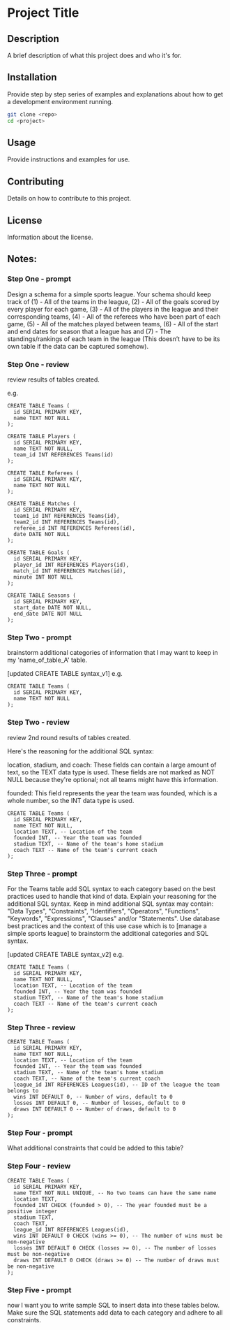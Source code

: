 # Project Title

## Description
A brief description of what this project does and who it's for.

## Installation
Provide step by step series of examples and explanations about how to get a development environment running.

```bash
git clone <repo>
cd <project>
```

## Usage
Provide instructions and examples for use.

## Contributing
Details on how to contribute to this project.

## License
Information about the license.

## Notes:

### Step One - prompt

Design a schema for a simple sports league. Your schema should keep track of (1) - All of the teams in the league, (2) - All of the goals scored by every player for each game, (3) - All of the players in the league and their corresponding teams, (4) - All of the referees who have been part of each game, (5) - All of the matches played between teams, (6) - All of the start and end dates for season that a league has and (7) - The standings/rankings of each team in the league (This doesn’t have to be its own table if the data can be captured somehow).

### Step One - review
review results of tables created.

e.g.
```
CREATE TABLE Teams (
  id SERIAL PRIMARY KEY,
  name TEXT NOT NULL
);

CREATE TABLE Players (
  id SERIAL PRIMARY KEY,
  name TEXT NOT NULL,
  team_id INT REFERENCES Teams(id)
);

CREATE TABLE Referees (
  id SERIAL PRIMARY KEY,
  name TEXT NOT NULL
);

CREATE TABLE Matches (
  id SERIAL PRIMARY KEY,
  team1_id INT REFERENCES Teams(id),
  team2_id INT REFERENCES Teams(id),
  referee_id INT REFERENCES Referees(id),
  date DATE NOT NULL
);

CREATE TABLE Goals (
  id SERIAL PRIMARY KEY,
  player_id INT REFERENCES Players(id),
  match_id INT REFERENCES Matches(id),
  minute INT NOT NULL
);

CREATE TABLE Seasons (
  id SERIAL PRIMARY KEY,
  start_date DATE NOT NULL,
  end_date DATE NOT NULL
);
```

### Step Two - prompt
brainstorm additional categories of information that I may want to keep in my 'name_of_table_A' table. 

[updated CREATE TABLE syntax_v1]
e.g.
```
CREATE TABLE Teams (
  id SERIAL PRIMARY KEY,
  name TEXT NOT NULL
);
```

### Step Two - review
review 2nd round results of tables created.

Here's the reasoning for the additional SQL syntax:

location, stadium, and coach: These fields can contain a large amount of text, so the TEXT data type is used. These fields are not marked as NOT NULL because they're optional; not all teams might have this information.

founded: This field represents the year the team was founded, which is a whole number, so the INT data type is used.

```
CREATE TABLE Teams (
  id SERIAL PRIMARY KEY,
  name TEXT NOT NULL,
  location TEXT, -- Location of the team
  founded INT, -- Year the team was founded
  stadium TEXT, -- Name of the team's home stadium
  coach TEXT -- Name of the team's current coach
);
```

### Step Three - prompt

For the Teams table add SQL syntax to each category based on the best practices used to handle that kind of data. Explain your reasoning for the additional SQL syntax. Keep in mind additional SQL syntax may contain: "Data Types", "Constraints", "Identifiers", "Operators", "Functions", "Keywords", "Expressions", "Clauses" and/or "Statements". Use database best practices and the context of this use case which is to [manage a simple sports league] to brainstorm the additional categories and SQL syntax.

[updated CREATE TABLE syntax_v2]
e.g.
```
CREATE TABLE Teams (
  id SERIAL PRIMARY KEY,
  name TEXT NOT NULL,
  location TEXT, -- Location of the team
  founded INT, -- Year the team was founded
  stadium TEXT, -- Name of the team's home stadium
  coach TEXT -- Name of the team's current coach
);
```

### Step Three - review

```
CREATE TABLE Teams (
  id SERIAL PRIMARY KEY,
  name TEXT NOT NULL,
  location TEXT, -- Location of the team
  founded INT, -- Year the team was founded
  stadium TEXT, -- Name of the team's home stadium
  coach TEXT, -- Name of the team's current coach
  league_id INT REFERENCES Leagues(id), -- ID of the league the team belongs to
  wins INT DEFAULT 0, -- Number of wins, default to 0
  losses INT DEFAULT 0, -- Number of losses, default to 0
  draws INT DEFAULT 0 -- Number of draws, default to 0
);
```

### Step Four - prompt

What additional constraints that could be added to this table?

### Step Four - review

```
CREATE TABLE Teams (
  id SERIAL PRIMARY KEY,
  name TEXT NOT NULL UNIQUE, -- No two teams can have the same name
  location TEXT,
  founded INT CHECK (founded > 0), -- The year founded must be a positive integer
  stadium TEXT,
  coach TEXT,
  league_id INT REFERENCES Leagues(id),
  wins INT DEFAULT 0 CHECK (wins >= 0), -- The number of wins must be non-negative
  losses INT DEFAULT 0 CHECK (losses >= 0), -- The number of losses must be non-negative
  draws INT DEFAULT 0 CHECK (draws >= 0) -- The number of draws must be non-negative
);
```

### Step Five - prompt

now I want you to write sample SQL to insert data into these tables below. Make sure the SQL statements add data to each category and adhere to all constraints.